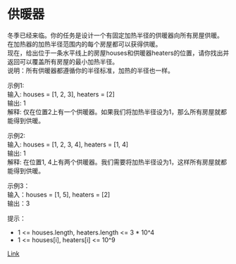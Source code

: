 <h1>供暖器</h1>

冬季已经来临。你的任务是设计一个有固定加热半径的供暖器向所有房屋供暖。</br>
在加热器的加热半径范围内的每个房屋都可以获得供暖。</br>
现在，给出位于一条水平线上的房屋houses和供暖器heaters的位置，请你找出并返回可以覆盖所有房屋的最小加热半径。</br>
说明：所有供暖器都遵循你的半径标准，加热的半径也一样。</br>

示例1:</br>
输入: houses = [1, 2, 3], heaters = [2]</br>
输出: 1</br>
解释: 仅在位置2上有一个供暖器。如果我们将加热半径设为1，那么所有房屋就都能得到供暖。</br>

示例2:</br>
输入: houses = [1, 2, 3, 4], heaters = [1, 4]</br>
输出: 1</br>
解释: 在位置1, 4上有两个供暖器。我们需要将加热半径设为1，这样所有房屋就都能得到供暖。</br>

示例3：</br>
输入：houses = [1, 5], heaters = [2]</br>
输出：3</br>

提示：
- 1 <= houses.length, heaters.length <= 3 * 10^4
- 1 <= houses[i], heaters[i] <= 10^9

[Link](https://leetcode-cn.com/problems/heaters/)